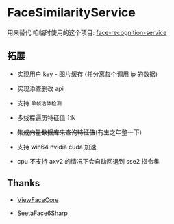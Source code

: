 # FaceSimilarityService

用来替代 咱临时使用的这个项目: [face-recognition-service](https://gitee.com/westinyang/face-recognition-service)

## 拓展

- 实现用户 key - 图片缓存 (并分离每个调用 ip 的数据)

- 实现添查删改 api

- 支持 `单帧活体检测`

- 多线程遍历特征值 1:N

- ~~集成向量数据库来查询特征值~~(有生之年整一下)

- 支持 win64 nvidia cuda 加速

- cpu 不支持 axv2 的情况下会自动回退到 sse2 指令集

## Thanks

- [ViewFaceCore](https://github.com/ViewFaceCore/ViewFaceCore)

- [SeetaFace6Sharp](https://github.com/SeetaFace6Sharp/SeetaFace6Sharp)
